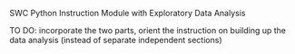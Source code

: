 SWC Python Instruction Module with Exploratory Data Analysis

TO DO: incorporate the two parts, orient the instruction on building up the data analysis (instead of separate independent sections)
